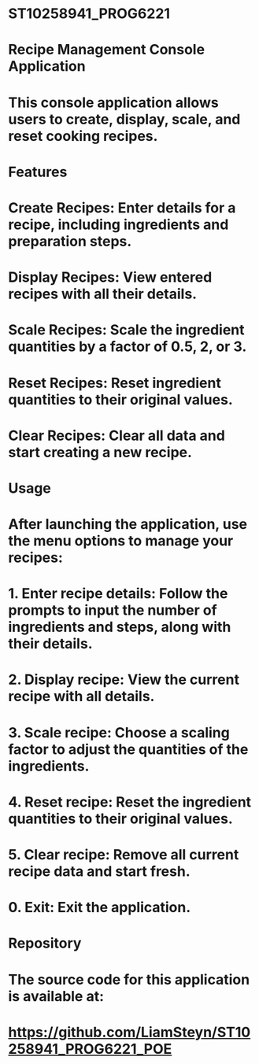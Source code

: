 # ST10258941_PROG6221

# Recipe Management Console Application
# This console application allows users to create, display, scale, and reset cooking recipes.

# Features
# Create Recipes: Enter details for a recipe, including ingredients and preparation steps.

# Display Recipes: View entered recipes with all their details.
# Scale Recipes: Scale the ingredient quantities by a factor of 0.5, 2, or 3.
# Reset Recipes: Reset ingredient quantities to their original values.
# Clear Recipes: Clear all data and start creating a new recipe.

# Usage
# After launching the application, use the menu options to manage your recipes:

# 1. Enter recipe details: Follow the prompts to input the number of ingredients and steps, along with their details.
# 2. Display recipe: View the current recipe with all details.
# 3. Scale recipe: Choose a scaling factor to adjust the quantities of the ingredients.
# 4. Reset recipe: Reset the ingredient quantities to their original values.
# 5. Clear recipe: Remove all current recipe data and start fresh.
# 0. Exit: Exit the application.

# Repository
# The source code for this application is available at:
# https://github.com/LiamSteyn/ST10258941_PROG6221_POE